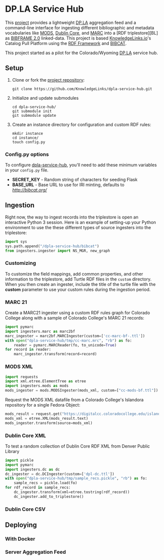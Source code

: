 [BC]: https://github.com/KnowledgeLinks/rdfw-bibcat
[BF]: https://www.loc.gov/bibframe/docs/index.html
[BG]: https://www.blazegraph.com/
[DC]: http://dublincore.org/
[DOCK]: https://www.docker.com/
[DPLA]: https://dp.la/
[HOME]: https://github.com/KnowledgeLinks/dpla-service-hub
[KL]: http://knowledgelinks.io/
[MARC]: https://www.loc.gov/marc/
[MODS]: https://www.loc.gov/standards/mods/
[OAIPMH]: https://www.openarchives.org/pmh/
[RDFF]: http://knowledgelinks.io/products/rdfframework/index.html

# DP.LA Service Hub
This [project][HOME] provides a lightweight [DP.LA][DPLA] aggregation feed and 
a command-line interface for ingesting different
bibliographic and metadata vocabularies like [MODS][MODS], 
[Dublin Core][DC], and [MARC][MARC] into a [RDF triplestore][BL] as
[BIBFRAME 2.0][BF] linked-data. This project is based [KnowledgeLinks.io][KL]'s Catalog Pull 
Platform using the [RDF Framework][RDFF] and [BIBCAT][BC]. 

This project started as a pilot for the Colorado/Wyoming [DP.LA][DPLA] 
service hub. 

## Setup

1.  Clone or fork the [project repository][HOME]:

    ```
    git clone https://github.com/KnowledgeLinks/dpla-service-hub.git
    ``` 

1.  Initialize and update submodules

    ```
    cd dpla-service-hub/
    git submodule init
    git submodule update
    ```

1.  Create an instance directory for configuration and custom RDF rules:

    ```
    mkdir instance
    cd instance/
    touch config.py
    ```

### Config.py options
To configure [dpla-service-hub][HOME], you'll need to add these minimum 
variables in your `config.py` file.

*   **SECRET_KEY** - Random string of characters for seeding Flask
*   **BASE_URL** - Base URL to use for IRI minting, defaults to *http://bibcat.org/*

## Ingestion
Right now, the way to ingest records into the triplestore is open an 
interactive Python 3 session. Here is an example of
setting-up your Python environment to use the these different types of
source ingesters into the triplestore:

```python
import sys
sys.path.append("/dpla-service-hub/bibcat")
from ingesters.ingester import NS_MGR, new_graph
```

### Customizing 
To customize the field mappings, add common properties, and other 
information to the triplestore, add Turtle RDF files in the `custom` 
directory. When you then create an ingester, include the title of the
turtle file with the **custom** parameter to use your custom rules
during the ingestion period.


### MARC 21
Create a MARC21 ingester using a custom RDF rules graph for Colorado College 
along with a sample of Colorado College's MARC 21 records:

```python
import pymarc
import ingesters.marc as marc2bf
marc_ingester = marc2bf.MARCIngester(custom=['cc-marc-bf-.ttl'])
with open("dpla-service-hub/tmp/cc-marc.mrc", "rb") as fo:
    reader = pymarc.MARCReader(fo, to_unicode=True)
for record in reader:
    marc_ingester.transform(record=record)
```

### MODS XML

```python
import requests
import xml.etree.ElementTree as etree
import ingesters.mods as mods
mods_ingester = mods.MODSIngester(mods_xml, custom=["cc-mods-bf.ttl"])
```

Request the MODS XML datafile from a Colorado College's Islandora repository 
for a single Fedora Object:

```python
mods_result = request.get("https://digitalcc.coloradocollege.edu/islandora/object/coccc:26262/datastream/MODS/view")
mods_xml = etree.XML(mods_result.text)
mods_ingester.transform(source=mods_xml)
```

### Dublin Core XML
To test a random collection of Dublin Core RDF XML from Denver Public Library

```python 
import pickle
import pymarc
import ingesters.dc as dc
dc_ingester = dc.DCIngester(custom=['dpl-dc.ttl'])
with open("dpla-service-hub/tmp/sample_recs.pickle", "rb") as fo:
    sample_recs = pickle.load(fo)
for rdf_record in sample_recs:
    dc_ingester.transform(xml=etree.tostring(rdf_record))
    dc_ingester.add_to_triplestore()
```

### Dublin Core CSV


## Deploying

### With Docker

### Server Aggregation Feed

